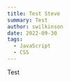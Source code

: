 ```yaml
---
title: Test Steve
summary: Test
author: swilkinson
date: 2022-09-30
tags:
  - JavaScript
  - CSS
---
```

Test
